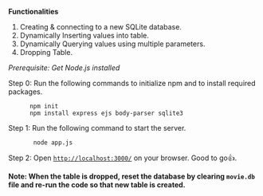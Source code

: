 **Functionalities**

 1. Creating & connecting to a new SQLite database.
 2. Dynamically Inserting values into table.
 3. Dynamically Querying values using multiple parameters.
 4. Dropping Table.

_Prerequisite: Get Node.js installed_

Step 0: Run the following commands to initialize npm and to install required packages.

          npm init
          npm install express ejs body-parser sqlite3
   
Step 1: Run the following command to start the server.

           node app.js

Step 2: Open [`http://localhost:3000/`](http://localhost:3000/) on your browser. Good to go👍.

**Note: When the table is dropped, reset the database by clearing `movie.db` file and re-run the code so that new table is created.**

